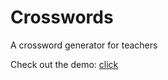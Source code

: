 Crosswords
==========

A crossword generator for teachers

Check out the demo: [click](http://htmlpreview.github.io/?https://github.com/Johennes/Crosswords/blob/master/index.html)
